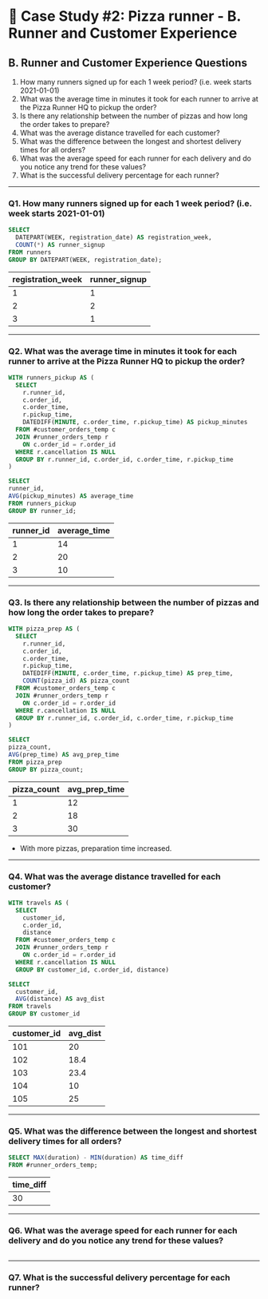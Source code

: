# :pizza: Case Study #2: Pizza runner - B. Runner and Customer Experience

## B. Runner and Customer Experience Questions

1. How many runners signed up for each 1 week period? (i.e. week starts 2021-01-01)
2. What was the average time in minutes it took for each runner to arrive at the Pizza Runner HQ to pickup the order?
3. Is there any relationship between the number of pizzas and how long the order takes to prepare?
4. What was the average distance travelled for each customer?
5. What was the difference between the longest and shortest delivery times for all orders?
6. What was the average speed for each runner for each delivery and do you notice any trend for these values?
7. What is the successful delivery percentage for each runner?

***

### Q1.  How many runners signed up for each 1 week period? (i.e. week starts 2021-01-01)

````sql
SELECT
  DATEPART(WEEK, registration_date) AS registration_week,
  COUNT(*) AS runner_signup
FROM runners
GROUP BY DATEPART(WEEK, registration_date);
````

| registration_week | runner_signup |
| ----------------- | ------------- |
| 1                 | 1             |
| 2                 | 2             |
| 3                 | 1             |

***

### Q2. What was the average time in minutes it took for each runner to arrive at the Pizza Runner HQ to pickup the order?

````sql
WITH runners_pickup AS (
  SELECT
    r.runner_id,
    c.order_id, 
    c.order_time, 
    r.pickup_time, 
    DATEDIFF(MINUTE, c.order_time, r.pickup_time) AS pickup_minutes
  FROM #customer_orders_temp c 
  JOIN #runner_orders_temp r 
    ON c.order_id = r.order_id 
  WHERE r.cancellation IS NULL
  GROUP BY r.runner_id, c.order_id, c.order_time, r.pickup_time
)

SELECT 
runner_id,
AVG(pickup_minutes) AS average_time
FROM runners_pickup
GROUP BY runner_id;
````

| runner_id | average_time  |
| --------- | ------------- |
| 1         | 14            |
| 2         | 20            |
| 3         | 10            |

***

### Q3. Is there any relationship between the number of pizzas and how long the order takes to prepare?

````sql
WITH pizza_prep AS (
  SELECT
    r.runner_id,
    c.order_id, 
    c.order_time, 
    r.pickup_time, 
    DATEDIFF(MINUTE, c.order_time, r.pickup_time) AS prep_time,
    COUNT(pizza_id) AS pizza_count
  FROM #customer_orders_temp c 
  JOIN #runner_orders_temp r 
    ON c.order_id = r.order_id 
  WHERE r.cancellation IS NULL
  GROUP BY r.runner_id, c.order_id, c.order_time, r.pickup_time
)

SELECT 
pizza_count,
AVG(prep_time) AS avg_prep_time
FROM pizza_prep
GROUP BY pizza_count;
````

| pizza_count | avg_prep_time  |
| ----------- | -------------- |
| 1           | 12             |
| 2           | 18             |
| 3           | 30             |

- With more pizzas, preparation time increased.

***

### Q4. What was the average distance travelled for each customer?

````sql
WITH travels AS (
  SELECT
    customer_id,
    c.order_id,
    distance
  FROM #customer_orders_temp c 
  JOIN #runner_orders_temp r 
    ON c.order_id = r.order_id 
  WHERE r.cancellation IS NULL
  GROUP BY customer_id, c.order_id, distance)

SELECT 
  customer_id,
  AVG(distance) AS avg_dist
FROM travels
GROUP BY customer_id
````

| customer_id | avg_dist |
| ----------- | -------- |
| 101         | 20       |
| 102         | 18.4     |
| 103         | 23.4     |
| 104         | 10       |
| 105         | 25       |

***

### Q5. What was the difference between the longest and shortest delivery times for all orders?

````sql
SELECT MAX(duration) - MIN(duration) AS time_diff
FROM #runner_orders_temp;
````
|time_diff|
| ------- |
| 30      |

***

### Q6. What was the average speed for each runner for each delivery and do you notice any trend for these values?

````sql

````

***

### Q7. What is the successful delivery percentage for each runner?

````sql

````
